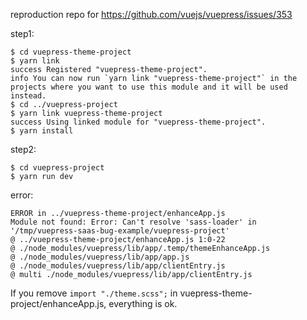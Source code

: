 reproduction repo for https://github.com/vuejs/vuepress/issues/353

step1:

    $ cd vuepress-theme-project
    $ yarn link
    success Registered "vuepress-theme-project".
    info You can now run `yarn link "vuepress-theme-project"` in the projects where you want to use this module and it will be used instead.
    $ cd ../vuepress-project
    $ yarn link vuepress-theme-project
    success Using linked module for "vuepress-theme-project".
    $ yarn install

step2:

    $ cd vuepress-project
    $ yarn run dev

error:

    ERROR in ../vuepress-theme-project/enhanceApp.js
    Module not found: Error: Can't resolve 'sass-loader' in '/tmp/vuepress-saas-bug-example/vuepress-project'
    @ ../vuepress-theme-project/enhanceApp.js 1:0-22
    @ ./node_modules/vuepress/lib/app/.temp/themeEnhanceApp.js
    @ ./node_modules/vuepress/lib/app/app.js
    @ ./node_modules/vuepress/lib/app/clientEntry.js
    @ multi ./node_modules/vuepress/lib/app/clientEntry.js

If you remove `import "./theme.scss";` in vuepress-theme-project/enhanceApp.js, everything is ok.
